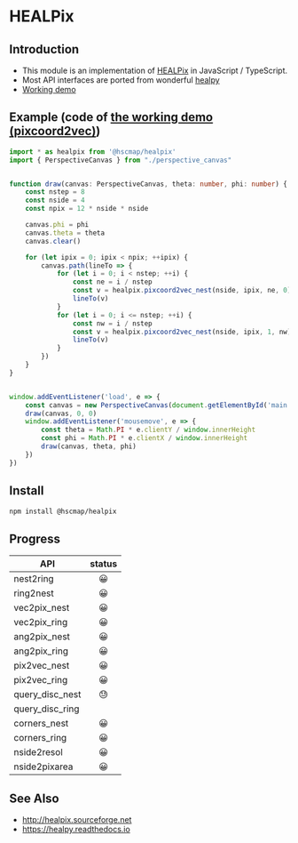 # HEALPix

## Introduction
* This module is an implementation of [HEALPix](http://healpix.sourceforge.net) in JavaScript / TypeScript.
* Most API interfaces are ported from wonderful [healpy](https://healpy.readthedocs.io/en/latest/)
* [Working demo](http://michitaro.github.io/healpix/example/dist/)

## Example (code of [the working demo (pixcoord2vec)](http://michitaro.github.io/healpix/example/dist/))
```typescript
import * as healpix from '@hscmap/healpix'
import { PerspectiveCanvas } from "./perspective_canvas"


function draw(canvas: PerspectiveCanvas, theta: number, phi: number) {
    const nstep = 8
    const nside = 4
    const npix = 12 * nside * nside

    canvas.phi = phi
    canvas.theta = theta
    canvas.clear()

    for (let ipix = 0; ipix < npix; ++ipix) {
        canvas.path(lineTo => {
            for (let i = 0; i < nstep; ++i) {
                const ne = i / nstep
                const v = healpix.pixcoord2vec_nest(nside, ipix, ne, 0)
                lineTo(v)
            }
            for (let i = 0; i <= nstep; ++i) {
                const nw = i / nstep
                const v = healpix.pixcoord2vec_nest(nside, ipix, 1, nw)
                lineTo(v)
            }
        })
    }
}


window.addEventListener('load', e => {
    const canvas = new PerspectiveCanvas(document.getElementById('main') as HTMLCanvasElement)
    draw(canvas, 0, 0)
    window.addEventListener('mousemove', e => {
        const theta = Math.PI * e.clientY / window.innerHeight
        const phi = Math.PI * e.clientX / window.innerHeight
        draw(canvas, theta, phi)
    })
})
```

## Install
```sh
npm install @hscmap/healpix
```

## Progress
|API                |status|
|-------------------|:------------------------------------:|
|nest2ring          |😀|
|ring2nest          |😀|
|vec2pix_nest       |😀|
|vec2pix_ring       |😀|
|ang2pix_nest       |😀|
|ang2pix_ring       |😀|
|pix2vec_nest       |😀|
|pix2vec_ring       |😀|
|query_disc_nest    |😓|
|query_disc_ring    ||
|corners_nest       |😀|
|corners_ring       |😀|
|nside2resol        |😀|
|nside2pixarea      |😀|

## See Also
* http://healpix.sourceforge.net
* https://healpy.readthedocs.io
